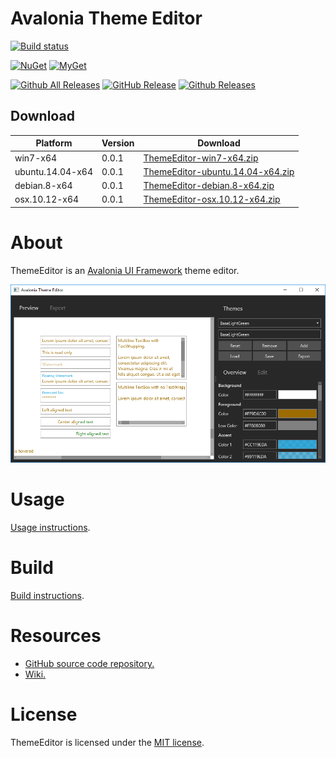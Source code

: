 # Avalonia Theme Editor

[![Build status](https://dev.azure.com/wieslawsoltes/ThemeEditor/_apis/build/status/ThemeEditor)](https://dev.azure.com/wieslawsoltes/ThemeEditor/_build/latest?definitionId=20)

[![NuGet](https://img.shields.io/nuget/v/ThemeEditor.ViewModels.svg)](https://www.nuget.org/packages/ThemeEditor.ViewModels) [![MyGet](https://img.shields.io/myget/themeeditor-nightly/vpre/ThemeEditor.ViewModels.svg?label=myget)](https://www.myget.org/gallery/themeeditor-nightly) 

[![Github All Releases](https://img.shields.io/github/downloads/wieslawsoltes/themeeditor/total.svg)](https://github.com/wieslawsoltes/ThemeEditor/releases)
[![GitHub Release](https://img.shields.io/github/release/wieslawsoltes/themeeditor.svg)](https://github.com/wieslawsoltes/ThemeEditor/releases/latest)
[![Github Releases](https://img.shields.io/github/downloads/wieslawsoltes/themeeditor/latest/total.svg)](https://github.com/wieslawsoltes/ThemeEditor/releases)

## Download

| Platform              | Version    | Download                                                                                                                                     |
|-----------------------|------------|----------------------------------------------------------------------------------------------------------------------------------------------|
| win7-x64              | 0.0.1      | [ThemeEditor-win7-x64.zip](https://github.com/wieslawsoltes/ThemeEditor/releases/download/0.0.1/ThemeEditor-win7-x64.zip)                    |
| ubuntu.14.04-x64      | 0.0.1      | [ThemeEditor-ubuntu.14.04-x64.zip](https://github.com/wieslawsoltes/ThemeEditor/releases/download/0.0.1/ThemeEditor-ubuntu.14.04-x64.zip)    |
| debian.8-x64          | 0.0.1      | [ThemeEditor-debian.8-x64.zip](https://github.com/wieslawsoltes/ThemeEditor/releases/download/0.0.1/ThemeEditor-debian.8-x64.zip)            |
| osx.10.12-x64         | 0.0.1      | [ThemeEditor-osx.10.12-x64.zip](https://github.com/wieslawsoltes/ThemeEditor/releases/download/0.0.1/ThemeEditor-osx.10.12-x64.zip)          |

# About

ThemeEditor is an [Avalonia UI Framework](http://avaloniaui.net/) theme editor.

[![ThemeEditor](images/ThemeEditor.png)](images/ThemeEditor.png)

# Usage

[Usage instructions](https://github.com/wieslawsoltes/ThemeEditor/wiki/Usage).

# Build

[Build instructions](https://github.com/wieslawsoltes/ThemeEditor/wiki/Build).

# Resources

* [GitHub source code repository.](https://github.com/wieslawsoltes/ThemeEditor)
* [Wiki.](https://github.com/wieslawsoltes/ThemeEditor/wiki)

# License

ThemeEditor is licensed under the [MIT license](LICENSE.TXT).
